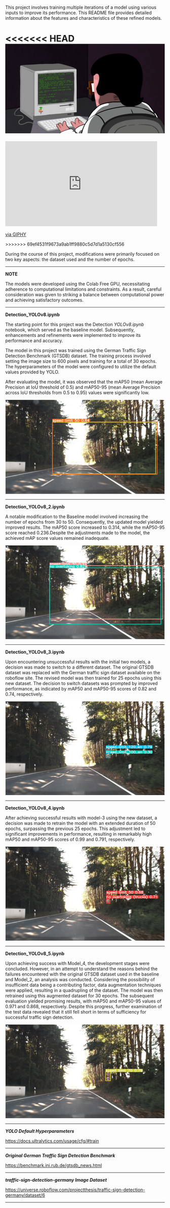 This project involves training multiple iterations of a model using various inputs to improve its performance. This README file provides detailed information about the features and characteristics of these refined models.

<<<<<<< HEAD
![](../images/coder.gif )
=======
<iframe src="https://giphy.com/embed/ZVik7pBtu9dNS" width="480" height="268" frameBorder="0" class="giphy-embed" allowFullScreen></iframe><p><a href="https://giphy.com/gifs/life-interesting-footage-ZVik7pBtu9dNS">via GIPHY</a></p>
>>>>>>> 69ef4531f9673a9ab1ff9880c5d7d1a5130cf556

During the course of this project, modifications were primarily focused on two key aspects: the dataset used and the number of epochs. 


---

**NOTE**

The models were developed using the Colab Free GPU, necessitating adherence to computational limitations and constraints. As a result, careful consideration was given to striking a balance between computational power and achieving satisfactory outcomes.

---

**Detection_YOLOv8.ipynb**

The starting point for this project was the Detection *YOLOv8.ipynb* notebook, which served as the baseline model. Subsequently, enhancements and refinements were implemented to improve its performance and accuracy.

The model in this project was trained using the German Traffic Sign Detection Benchmark (GTSDB) dataset. The training process involved setting the image size to 600 pixels and training for a total of 30 epochs. The hyperparameters of the model were configured to utilize the default values provided by YOLO.

After evaluating the model, it was observed that the mAP50 (mean Average Precision at IoU threshold of 0.5) and mAP50-95 (mean Average Precision across IoU thresholds from 0.5 to 0.95) values were significantly low. 

![Baseline Model Result](../images/00026_baseline.jpg )


---

**Detection_YOLOv8_2.ipynb**

A notable modification to the Baseline model involved increasing the number of epochs from 30 to 50. Consequently, the updated model yielded improved results. The mAP50 score increased to 0.314, while the mAP50-95 score reached 0.236.Despite the adjustments made to the model, the achieved mAP score values remained inadequate.

![Model-2 Result](../images/00026_model_2.jpg )


---
**Detection_YOLOv8_3.ipynb**

Upon encountering unsuccessful results with the initial two models, a decision was made to switch to a different dataset. The original GTSDB dataset was replaced with the German traffic sign dataset available on the roboflow site. The revised model was then trained for 25 epochs using this new dataset. The decision to switch datasets was prompted by improved performance, as indicated by mAP50 and mAP50-95 scores of 0.82 and 0.74, respectively.

![Model-4 Result](../images/00026_model_3.jpg )

---
**Detection_YOLOv8_4.ipynb**

After achieving successful results with model-3 using the new dataset, a decision was made to retrain the model with an extended duration of 50 epochs, surpassing the previous 25 epochs. This adjustment led to significant improvements in performance, resulting in remarkably high mAP50 and mAP50-95 scores of 0.99 and 0.791, respectively.

![Model-4 Result](../images/00026_model_4.jpg )


---
**Detection_YOLOv8_5.ipynb**

Upon achieving success with Model_4, the development stages were concluded. However, in an attempt to understand the reasons behind the failures encountered with the original GTSDB dataset used in the baseline and Model_2, an analysis was conducted. Considering the possibility of insufficient data being a contributing factor, data augmentation techniques were applied, resulting in a quadrupling of the dataset. The model was then retrained using this augmented dataset for 30 epochs. The subsequent evaluation yielded promising results, with mAP50 and mAP50-95 values of 0.971 and 0.868, respectively. Despite this progress, further examination of the test data revealed that it still fell short in terms of sufficiency for successful traffic sign detection.

![Model-5 Result](../images/00026_model_5.jpg )


---
***YOLO Default Hyperparameters***

https://docs.ultralytics.com/usage/cfg/#train

---

***Original German Traffic Sign Detection Benchmark***

https://benchmark.ini.rub.de/gtsdb_news.html

---

***traffic-sign-detection-germany Image Dataset***

https://universe.roboflow.com/projectthesis/traffic-sign-detection-germany/dataset/6

---
